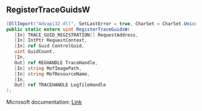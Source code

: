 ## RegisterTraceGuidsW

```csharp
[DllImport("Advapi32.dll", SetLastError = true, CharSet = CharSet.Unicode)][return: MarshalAs(UnmanagedType.U4)]
public static extern uint RegisterTraceGuidsW(
   [In] TRACE_GUID_REGISTRATION[] RequestAddress,
   [In] IntPtr RequestContext,
   [In] ref Guid ControlGuid,
   uint GuidCount,
   [In,
   Out] ref REGHANDLE TraceHandle,
   [In] string MofImagePath,
   [In] string MofResourceName,
   [In,
   Out] ref TRACEHANDLE LogfileHandle
);
```

Microsoft documentation: [Link](https://docs.microsoft.com/en-us/windows/win32/api/evntrace/nf-evntrace-registertraceguidsw)

